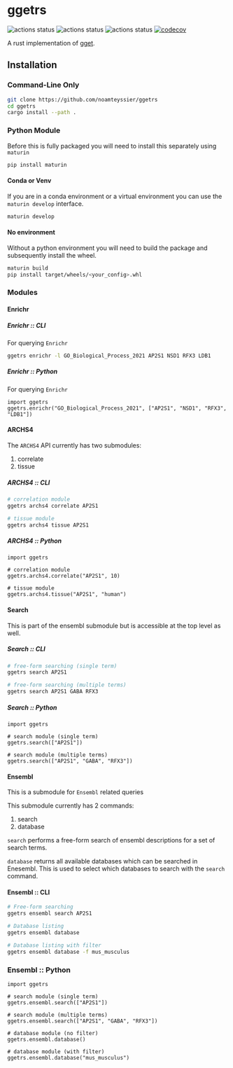 # ggetrs

![actions status](https://github.com/noamteyssier/ggetrs/workflows/CI/badge.svg)
![actions status](https://github.com/noamteyssier/ggetrs/workflows/Rust/badge.svg)
![actions status](https://github.com/noamteyssier/ggetrs/workflows/Python/badge.svg)
[![codecov](https://codecov.io/gh/noamteyssier/ggetrs/branch/main/graph/badge.svg?token=CEQWH6MMCV)](https://codecov.io/gh/noamteyssier/ggetrs)

A rust implementation of [gget](https://github.com/pachterlab/gget).

## Installation

### Command-Line Only

```bash
git clone https://github.com/noamteyssier/ggetrs
cd ggetrs
cargo install --path .
```

### Python Module

Before this is fully packaged you will need to install this separately using `maturin`

```bash
pip install maturin
```

#### Conda or Venv

If you are in a conda environment or a virtual environment you can use the
`maturin develop` interface.

```bash
maturin develop
```

#### No environment

Without a python environment you will need to build the package and subsequently
install the wheel.

```bash
maturin build
pip install target/wheels/<your_config>.whl
```

### Modules

#### Enrichr

##### Enrichr :: CLI

For querying `Enrichr`

```bash
ggetrs enrichr -l GO_Biological_Process_2021 AP2S1 NSD1 RFX3 LDB1
```

##### Enrichr :: Python

For querying `Enrichr`

```python3
import ggetrs
ggetrs.enrichr("GO_Biological_Process_2021", ["AP2S1", "NSD1", "RFX3", "LDB1"])
```

#### ARCHS4

The `ARCHS4` API currently has two submodules:

1. correlate
2. tissue

##### ARCHS4 :: CLI

```bash
# correlation module
ggetrs archs4 correlate AP2S1

# tissue module
ggetrs archs4 tissue AP2S1
```

##### ARCHS4 :: Python

```python3
import ggetrs

# correlation module
ggetrs.archs4.correlate("AP2S1", 10)

# tissue module
ggetrs.archs4.tissue("AP2S1", "human")
```

#### Search

This is part of the ensembl submodule but is accessible at the top level as well.

##### Search :: CLI

```bash
# free-form searching (single term)
ggetrs search AP2S1

# free-form searching (multiple terms)
ggetrs search AP2S1 GABA RFX3
```

##### Search :: Python

```python3
import ggetrs

# search module (single term)
ggetrs.search(["AP2S1"])

# search module (multiple terms)
ggetrs.search(["AP2S1", "GABA", "RFX3"])
```

#### Ensembl

This is a submodule for `Ensembl` related queries

This submodule currently has 2 commands:

1. search
2. database

`search` performs a free-form search of ensembl descriptions for a set of search
terms.

`database` returns all available databases which can be searched in Enesembl.
This is used to select which databases to search with the `search` command.

#### Ensembl :: CLI

```bash
# Free-form searching
ggetrs ensembl search AP2S1

# Database listing
ggetrs ensembl database 

# Database listing with filter
ggetrs ensembl database -f mus_musculus
```

### Ensembl :: Python

```python3
import ggetrs

# search module (single term)
ggetrs.ensembl.search(["AP2S1"])

# search module (multiple terms)
ggetrs.ensembl.search(["AP2S1", "GABA", "RFX3"])

# database module (no filter)
ggetrs.ensembl.database()

# database module (with filter)
ggetrs.ensembl.database("mus_musculus")
```
